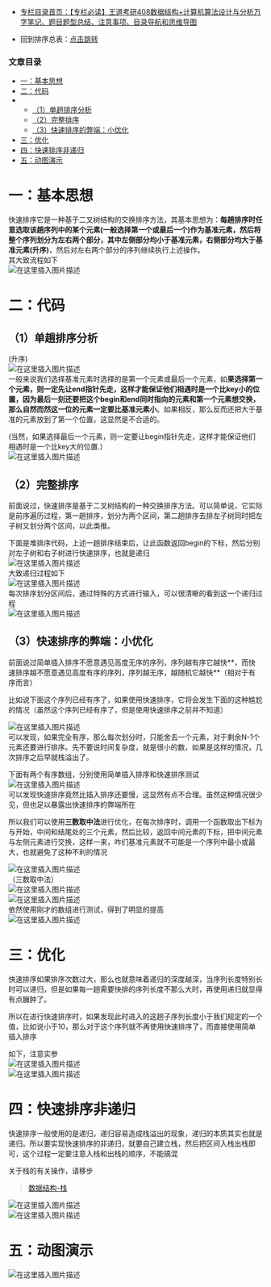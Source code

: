 

- [专栏目录首页：【专栏必读】王道考研408数据结构+计算机算法设计与分析万字笔记、题目题型总结、注意事项、目录导航和思维导图](https://zhangxing-tech.blog.csdn.net/article/details/121501138?spm=1001.2014.3001.5502)

- 回到排序总表：[点击跳转](https://zhangxing-tech.blog.csdn.net/article/details/113772137)

### 文章目录

- [一：基本思想](#_6)
- [二：代码](#_10)
- - [（1）单趟排序分析](#1_11)
  - [（2）完整排序](#2_19)
  - [（3）快速排序的弊端：小优化](#3_28)
- [三：优化](#_49)
- [四：快速排序非递归](#_57)
- [五：动图演示](#_67)

# 一：基本思想

快速排序它是一种基于二叉树结构的交换排序方法，其基本思想为：**每趟排序时任意选取该趟序列中的某个元素\(一般选择第一个或最后一个\)作为基准元素，然后将整个序列划分为左右两个部分，其中左侧部分均小于基准元素，右侧部分均大于基准元素\(升序\)**，然后对左右两个部分的序列继续执行上述操作。  
其大致流程如下  
![在这里插入图片描述](https://ziquyun.com/main/csdn/img?url=https%3A%2F%2Fimg-blog.csdnimg.cn%2F20210212143422255.png%3Fx-oss-process%3Dimage%2Fwatermark%2Ctype_ZmFuZ3poZW5naGVpdGk%2Cshadow_10%2Ctext_aHR0cHM6Ly9ibG9nLmNzZG4ubmV0L3FxXzM5MTgzMDM0%2Csize_16%2Ccolor_FFFFFF%2Ct_70&rfUrl=https%3A%2F%2Fzhangxing-tech.blog.csdn.net%2Farticle%2Fdetails%2F113794539)

# 二：代码

## （1）单趟排序分析

\(升序\)  
![在这里插入图片描述](https://ziquyun.com/main/csdn/img?url=https%3A%2F%2Fimg-blog.csdnimg.cn%2F20210212145613622.png%3Fx-oss-process%3Dimage%2Fwatermark%2Ctype_ZmFuZ3poZW5naGVpdGk%2Cshadow_10%2Ctext_aHR0cHM6Ly9ibG9nLmNzZG4ubmV0L3FxXzM5MTgzMDM0%2Csize_16%2Ccolor_FFFFFF%2Ct_70&rfUrl=https%3A%2F%2Fzhangxing-tech.blog.csdn.net%2Farticle%2Fdetails%2F113794539)  
一般来说我们选择基准元素时选择的是第一个元素或最后一个元素，如**果选择第一个元素，则一定先让end指针先走，这样才能保证他们相遇时是一个比key小的位置，因为最后一刻还要把这个begin和end同时指向的元素和第一个元素想交换，那么自然而然这一位的元素一定要比基准元素小**。如果相反，那么反而还把大于基准的元素放到了第一个位置，这显然是不合适的。

\(当然，如果选择最后一个元素，则一定要让begin指针先走，这样才能保证他们相遇时是一个比key大的位置.）  
![在这里插入图片描述](https://ziquyun.com/main/csdn/img?url=https%3A%2F%2Fimg-blog.csdnimg.cn%2F20210212151553485.png%3Fx-oss-process%3Dimage%2Fwatermark%2Ctype_ZmFuZ3poZW5naGVpdGk%2Cshadow_10%2Ctext_aHR0cHM6Ly9ibG9nLmNzZG4ubmV0L3FxXzM5MTgzMDM0%2Csize_16%2Ccolor_FFFFFF%2Ct_70&rfUrl=https%3A%2F%2Fzhangxing-tech.blog.csdn.net%2Farticle%2Fdetails%2F113794539)

## （2）完整排序

前面说过，快速排序是基于二叉树结构的一种交换排序方法。可以简单说，它实际是前序遍历过程，第一趟排序，划分为两个区间，第二趟排序去排左子树同时把左子树又划分两个区间，以此类推。

下面是堆排序代码，上述一趟排序结束后，让此函数返回begin的下标，然后分别对左子树和右子树进行快速排序，也就是递归  
![在这里插入图片描述](https://ziquyun.com/main/csdn/img?url=https%3A%2F%2Fimg-blog.csdnimg.cn%2F20210212154908619.png%3Fx-oss-process%3Dimage%2Fwatermark%2Ctype_ZmFuZ3poZW5naGVpdGk%2Cshadow_10%2Ctext_aHR0cHM6Ly9ibG9nLmNzZG4ubmV0L3FxXzM5MTgzMDM0%2Csize_16%2Ccolor_FFFFFF%2Ct_70&rfUrl=https%3A%2F%2Fzhangxing-tech.blog.csdn.net%2Farticle%2Fdetails%2F113794539)  
大致递归过程如下  
![在这里插入图片描述](https://ziquyun.com/main/csdn/img?url=https%3A%2F%2Fimg-blog.csdnimg.cn%2F20210212160815628.png%3Fx-oss-process%3Dimage%2Fwatermark%2Ctype_ZmFuZ3poZW5naGVpdGk%2Cshadow_10%2Ctext_aHR0cHM6Ly9ibG9nLmNzZG4ubmV0L3FxXzM5MTgzMDM0%2Csize_16%2Ccolor_FFFFFF%2Ct_70&rfUrl=https%3A%2F%2Fzhangxing-tech.blog.csdn.net%2Farticle%2Fdetails%2F113794539)  
每次排序划分区间后，通过特殊的方式进行输入，可以很清晰的看到这一个递归过程  
![在这里插入图片描述](https://ziquyun.com/main/csdn/img?url=https%3A%2F%2Fimg-blog.csdnimg.cn%2F20210212163417608.png%3Fx-oss-process%3Dimage%2Fwatermark%2Ctype_ZmFuZ3poZW5naGVpdGk%2Cshadow_10%2Ctext_aHR0cHM6Ly9ibG9nLmNzZG4ubmV0L3FxXzM5MTgzMDM0%2Csize_16%2Ccolor_FFFFFF%2Ct_70&rfUrl=https%3A%2F%2Fzhangxing-tech.blog.csdn.net%2Farticle%2Fdetails%2F113794539)

## （3）快速排序的弊端：小优化

前面说过简单插入排序不愿意遇见高度无序的序列，序列越有序它越快\*\*，而快速排序越不愿意遇见高度有序的序列，序列越无序，越随机它越快\*\*（相对于有序而言）

比如说下面这个序列已经有序了，如果使用快速排序，它将会发生下面的这种尴尬的情况（虽然这个序列已经有序了，但是使用快速排序之前并不知道）

![在这里插入图片描述](https://ziquyun.com/main/csdn/img?url=https%3A%2F%2Fimg-blog.csdnimg.cn%2F20210212165511861.png%3Fx-oss-process%3Dimage%2Fwatermark%2Ctype_ZmFuZ3poZW5naGVpdGk%2Cshadow_10%2Ctext_aHR0cHM6Ly9ibG9nLmNzZG4ubmV0L3FxXzM5MTgzMDM0%2Csize_16%2Ccolor_FFFFFF%2Ct_70&rfUrl=https%3A%2F%2Fzhangxing-tech.blog.csdn.net%2Farticle%2Fdetails%2F113794539)  
可以发现，如果完全有序，那么每次划分时，只能舍去一个元素，对于剩余N-1个元素还要进行排序。先不要说时间复杂度，就是很小的数，如果是这样的情况，几次排序之后早就栈溢出了。

下面有两个有序数组，分别使用简单插入排序和快速排序测试  
![在这里插入图片描述](https://ziquyun.com/main/csdn/img?url=https%3A%2F%2Fimg-blog.csdnimg.cn%2F20210212170312985.png%3Fx-oss-process%3Dimage%2Fwatermark%2Ctype_ZmFuZ3poZW5naGVpdGk%2Cshadow_10%2Ctext_aHR0cHM6Ly9ibG9nLmNzZG4ubmV0L3FxXzM5MTgzMDM0%2Csize_16%2Ccolor_FFFFFF%2Ct_70&rfUrl=https%3A%2F%2Fzhangxing-tech.blog.csdn.net%2Farticle%2Fdetails%2F113794539)  
可以发现快速排序竟然比插入排序还要慢，这显然有点不合理。虽然这种情况很少见，但也足以暴露出快速排序的弊端所在

所以我们可以使用**三数取中法**进行优化，在每次排序时，调用一个函数取出下标为与开始，中间和结尾处的三个元素，然后比较，返回中间元素的下标，把中间元素与左侧元素进行交换，这样一来，咋们基准元素就不可能是一个序列中最小或最大，也就避免了这种不利的情况

![在这里插入图片描述](https://ziquyun.com/main/csdn/img?url=https%3A%2F%2Fimg-blog.csdnimg.cn%2F20210212174647434.png%3Fx-oss-process%3Dimage%2Fwatermark%2Ctype_ZmFuZ3poZW5naGVpdGk%2Cshadow_10%2Ctext_aHR0cHM6Ly9ibG9nLmNzZG4ubmV0L3FxXzM5MTgzMDM0%2Csize_16%2Ccolor_FFFFFF%2Ct_70&rfUrl=https%3A%2F%2Fzhangxing-tech.blog.csdn.net%2Farticle%2Fdetails%2F113794539)  
（三数取中法）  
![在这里插入图片描述](https://ziquyun.com/main/csdn/img?url=https%3A%2F%2Fimg-blog.csdnimg.cn%2F20210212174717881.png%3Fx-oss-process%3Dimage%2Fwatermark%2Ctype_ZmFuZ3poZW5naGVpdGk%2Cshadow_10%2Ctext_aHR0cHM6Ly9ibG9nLmNzZG4ubmV0L3FxXzM5MTgzMDM0%2Csize_16%2Ccolor_FFFFFF%2Ct_70&rfUrl=https%3A%2F%2Fzhangxing-tech.blog.csdn.net%2Farticle%2Fdetails%2F113794539)  
![在这里插入图片描述](https://ziquyun.com/main/csdn/img?url=https%3A%2F%2Fimg-blog.csdnimg.cn%2F20210212174737918.png%3Fx-oss-process%3Dimage%2Fwatermark%2Ctype_ZmFuZ3poZW5naGVpdGk%2Cshadow_10%2Ctext_aHR0cHM6Ly9ibG9nLmNzZG4ubmV0L3FxXzM5MTgzMDM0%2Csize_16%2Ccolor_FFFFFF%2Ct_70&rfUrl=https%3A%2F%2Fzhangxing-tech.blog.csdn.net%2Farticle%2Fdetails%2F113794539)  
依然使用刚才的数组进行测试，得到了明显的提高  
![在这里插入图片描述](https://ziquyun.com/main/csdn/img?url=https%3A%2F%2Fimg-blog.csdnimg.cn%2F20210212174830648.png%3Fx-oss-process%3Dimage%2Fwatermark%2Ctype_ZmFuZ3poZW5naGVpdGk%2Cshadow_10%2Ctext_aHR0cHM6Ly9ibG9nLmNzZG4ubmV0L3FxXzM5MTgzMDM0%2Csize_16%2Ccolor_FFFFFF%2Ct_70&rfUrl=https%3A%2F%2Fzhangxing-tech.blog.csdn.net%2Farticle%2Fdetails%2F113794539)

# 三：优化

快速排序如果排序次数过大，那么也就意味着递归的深度越深，当序列长度特别长时可以递归，但是如果每一趟需要快排的序列长度不那么大时，再使用递归就显得有点臃肿了。

所以在进行快速排序时，如果发现此时进入的这趟子序列长度小于我们规定的一个值，比如说小于10，那么对于这个序列就不再使用快速排序了，而直接使用简单插入排序

如下，注意实参  
![在这里插入图片描述](https://ziquyun.com/main/csdn/img?url=https%3A%2F%2Fimg-blog.csdnimg.cn%2F20210213135533836.png%3Fx-oss-process%3Dimage%2Fwatermark%2Ctype_ZmFuZ3poZW5naGVpdGk%2Cshadow_10%2Ctext_aHR0cHM6Ly9ibG9nLmNzZG4ubmV0L3FxXzM5MTgzMDM0%2Csize_16%2Ccolor_FFFFFF%2Ct_70&rfUrl=https%3A%2F%2Fzhangxing-tech.blog.csdn.net%2Farticle%2Fdetails%2F113794539)  
![在这里插入图片描述](https://ziquyun.com/main/csdn/img?url=https%3A%2F%2Fimg-blog.csdnimg.cn%2F20210213135556549.png%3Fx-oss-process%3Dimage%2Fwatermark%2Ctype_ZmFuZ3poZW5naGVpdGk%2Cshadow_10%2Ctext_aHR0cHM6Ly9ibG9nLmNzZG4ubmV0L3FxXzM5MTgzMDM0%2Csize_16%2Ccolor_FFFFFF%2Ct_70&rfUrl=https%3A%2F%2Fzhangxing-tech.blog.csdn.net%2Farticle%2Fdetails%2F113794539)

# 四：快速排序非递归

快速排序一般使用的是递归，递归容易造成栈溢出的现象，递归的本质其实也就是递归。所以要实现快速排序的非递归，就要自己建立栈，然后把区间入栈出栈即可，这个过程一定要注意入栈和出栈的顺序，不能搞混

关于栈的有关操作，请移步

> [数据结构-栈](https://blog.csdn.net/qq_39183034/article/details/113179959)

![在这里插入图片描述](https://ziquyun.com/main/csdn/img?url=https%3A%2F%2Fimg-blog.csdnimg.cn%2F20210213151604547.png%3Fx-oss-process%3Dimage%2Fwatermark%2Ctype_ZmFuZ3poZW5naGVpdGk%2Cshadow_10%2Ctext_aHR0cHM6Ly9ibG9nLmNzZG4ubmV0L3FxXzM5MTgzMDM0%2Csize_16%2Ccolor_FFFFFF%2Ct_70&rfUrl=https%3A%2F%2Fzhangxing-tech.blog.csdn.net%2Farticle%2Fdetails%2F113794539)  
![在这里插入图片描述](https://ziquyun.com/main/csdn/img?url=https%3A%2F%2Fimg-blog.csdnimg.cn%2F20210213151700224.png%3Fx-oss-process%3Dimage%2Fwatermark%2Ctype_ZmFuZ3poZW5naGVpdGk%2Cshadow_10%2Ctext_aHR0cHM6Ly9ibG9nLmNzZG4ubmV0L3FxXzM5MTgzMDM0%2Csize_16%2Ccolor_FFFFFF%2Ct_70&rfUrl=https%3A%2F%2Fzhangxing-tech.blog.csdn.net%2Farticle%2Fdetails%2F113794539)

# 五：动图演示

![在这里插入图片描述](https://ziquyun.com/main/csdn/img?url=https%3A%2F%2Fimg-blog.csdnimg.cn%2F20210216163845414.gif&rfUrl=https%3A%2F%2Fzhangxing-tech.blog.csdn.net%2Farticle%2Fdetails%2F113794539)